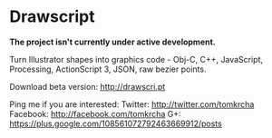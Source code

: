 Drawscript
==========
**The project isn't currently under active development.**

Turn Illustrator shapes into graphics code - Obj-C, C++, JavaScript, Processing, ActionScript 3, JSON, raw bezier points.

Download beta version: http://drawscri.pt

Ping me if you are interested:
Twitter: http://twitter.com/tomkrcha
Facebook: http://facebook.com/tomkrcha
G+: https://plus.google.com/108561072792463669912/posts
